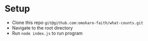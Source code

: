 # Setup
* Clone this repo ``` git@github.com:omokaro-faith/what-counts.git ```
* Navigate to the root directory 
* Run ```node index.js``` to run program
